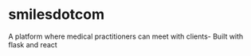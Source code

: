 # smilesdotcom
A platform where medical practitioners can meet with clients- Built with flask and react 
